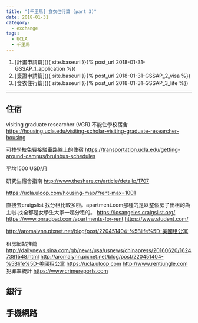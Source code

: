 ```yaml
---
title: "[千里馬] 食衣住行篇 (part 3)"
date: 2018-01-31
category: 
  - exchange
tags: 
  - UCLA
  - 千里馬
---
```


1. [計畫申請篇]({{ site.baseurl }}{% post_url 2018-01-31-GSSAP_1_application %})
2. [簽證申請篇]({{ site.baseurl }}{% post_url 2018-01-31-GSSAP_2_visa %})
3. [食衣住行篇]({{ site.baseurl }}{% post_url 2018-01-31-GSSAP_3_life %})

---

## 住宿


visiting graduate researcher (VGR) 不能住學校宿舍
https://housing.ucla.edu/visiting-scholar-visiting-graduate-researcher-housing

可找學校免費接駁車路線上的住宿
https://transportation.ucla.edu/getting-around-campus/bruinbus-schedules

平均1500 USD/月

研究生宿舍指南
http://www.theshare.cn/article/detailp/1707

https://ucla.uloop.com/housing-map/?rent-max=1001

直接去craigslist 找分租比較多啦。apartment.com那種的是以整個房子出租的為主啦.找全都是女學生大家一起分租的。
https://losangeles.craigslist.org/
https://www.onradpad.com/apartments-for-rent
https://www.student.com/

http://aromalynn.pixnet.net/blog/post/220451404-%5Blife%5D-美國租公寓

租房網站推薦
http://dailynews.sina.com/gb/news/usa/usnews/chinapress/20160620/16247381548.html
http://aromalynn.pixnet.net/blog/post/220451404-%5Blife%5D-美國租公寓
https://ucla.uloop.com
http://www.rentjungle.com
犯罪率統計
https://www.crimereports.com

## 銀行



## 手機網路
